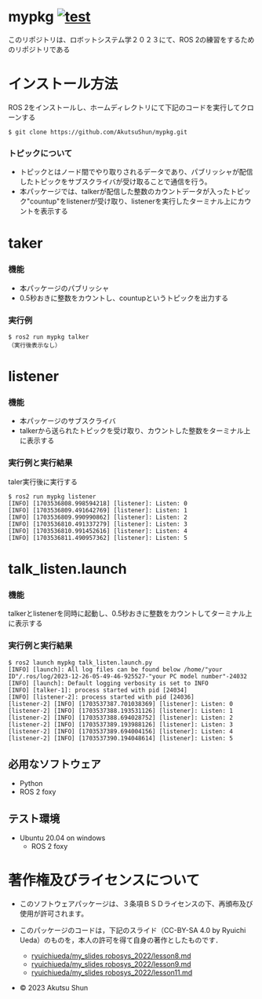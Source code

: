 # mypkg  [![test](https://github.com/AkutsuShun/mypkg/actions/workflows/test.yml/badge.svg)](https://github.com/AkutsuShun/mypkg/actions/workflows/test.yml)

このリポジトリは、ロボットシステム学２０２３にて、ROS 2の練習をするためのリポジトリである

# インストール方法

ROS 2をインストールし、ホームディレクトリにて下記のコードを実行してクローンする
```
$ git clone https://github.com/AkutsuShun/mypkg.git
```

### トピックについて
* トピックとはノード間でやり取りされるデータであり、パブリッシャが配信したトピックをサブスクライバが受け取ることで通信を行う。
* 本パッケージでは、talkerが配信した整数のカウントデータが入ったトピック"countup"をlistenerが受け取り、listenerを実行したターミナル上にカウントを表示する

# taker

### 機能
  * 本パッケージのパブリッシャ
  * 0.5秒おきに整数をカウントし、countupというトピックを出力する

### 実行例

```
$ ros2 run mypkg talker
（実行後表示なし）
```

# listener

### 機能
  * 本パッケージのサブスクライバ
  * talkerから送られたトピックを受け取り、カウントした整数をターミナル上に表示する

### 実行例と実行結果
taler実行後に実行する

```
$ ros2 run mypkg listener
[INFO] [1703536808.998594218] [listener]: Listen: 0
[INFO] [1703536809.491642769] [listener]: Listen: 1
[INFO] [1703536809.990990862] [listener]: Listen: 2
[INFO] [1703536810.491337279] [listener]: Listen: 3
[INFO] [1703536810.991452616] [listener]: Listen: 4
[INFO] [1703536811.490957362] [listener]: Listen: 5
```

# talk_listen.launch

### 機能
  talkerとlistenerを同時に起動し、0.5秒おきに整数をカウントしてターミナル上に表示する

### 実行例と実行結果

```
$ ros2 launch mypkg talk_listen.launch.py
[INFO] [launch]: All log files can be found below /home/"your ID"/.ros/log/2023-12-26-05-49-46-925527-"your PC model number"-24032
[INFO] [launch]: Default logging verbosity is set to INFO
[INFO] [talker-1]: process started with pid [24034]
[INFO] [listener-2]: process started with pid [24036]
[listener-2] [INFO] [1703537387.701038369] [listener]: Listen: 0
[listener-2] [INFO] [1703537388.193531126] [listener]: Listen: 1
[listener-2] [INFO] [1703537388.694028752] [listener]: Listen: 2
[listener-2] [INFO] [1703537389.193988126] [listener]: Listen: 3
[listener-2] [INFO] [1703537389.694004156] [listener]: Listen: 4
[listener-2] [INFO] [1703537390.194048614] [listener]: Listen: 5
```

## 必用なソフトウェア
* Python
* ROS 2 foxy

## テスト環境
* Ubuntu 20.04 on windows
  * ROS 2 foxy

# 著作権及びライセンスについて
* このソフトウェアパッケージは、３条項ＢＳＤライセンスの下、再頒布及び使用が許可されます。
* このパッケージのコードは，下記のスライド（CC-BY-SA 4.0 by Ryuichi Ueda）のものを，本人の許可を得て自身の著作としたものです．
  * [ryuichiueda/my_slides robosys_2022/lesson8.md](https://ryuichiueda.github.io/my_slides/robosys_2022/lesson8.html#/)
  * [ryuichiueda/my_slides robosys_2022/lesson9.md](https://ryuichiueda.github.io/my_slides/robosys_2022/lesson9.html#/)
  * [ryuichiueda/my_slides robosys_2022/lesson11.md](https://ryuichiueda.github.io/my_slides/robosys_2022/lesson11.html#/)

* © 2023 Akutsu Shun


